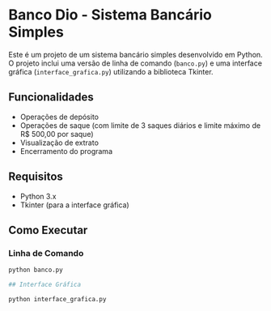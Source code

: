 # Banco Dio - Sistema Bancário Simples

Este é um projeto de um sistema bancário simples desenvolvido em Python. O projeto inclui uma versão de linha de comando (`banco.py`) e uma interface gráfica (`interface_grafica.py`) utilizando a biblioteca Tkinter.

## Funcionalidades

- Operações de depósito
- Operações de saque (com limite de 3 saques diários e limite máximo de R$ 500,00 por saque)
- Visualização de extrato
- Encerramento do programa

## Requisitos

- Python 3.x
- Tkinter (para a interface gráfica)

## Como Executar

### Linha de Comando

```bash
python banco.py

## Interface Gráfica

python interface_grafica.py
